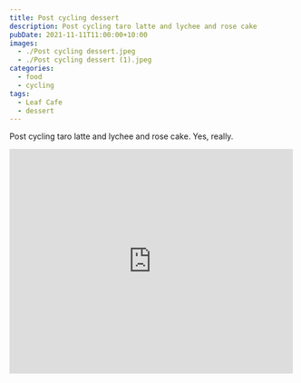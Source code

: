```yaml
---
title: Post cycling dessert
description: Post cycling taro latte and lychee and rose cake
pubDate: 2021-11-11T11:00:00+10:00
images:
  - ./Post cycling dessert.jpeg
  - ./Post cycling dessert (1).jpeg
categories:
  - food
  - cycling
tags:
  - Leaf Cafe
  - dessert
---
```


Post cycling taro latte and lychee and rose cake. Yes, really.

<iframe src="https://www.facebook.com/plugins/post.php?href=https%3A%2F%2Fwww.facebook.com%2Fchris1.tham%2Fposts%2Fpfbid02Lca37DDpQ3e3mEbGXYULfGrBSBTofhNYkoMxXSMkbu4S6skyMuvcEpvG9nUK51PRl&show_text=true&width=500" width="500" height="396" style="border:none;overflow:hidden" scrolling="no" frameborder="0" allowfullscreen="true" allow="autoplay; clipboard-write; encrypted-media; picture-in-picture; web-share"></iframe>
